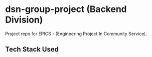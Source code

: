 # dsn-group-project (Backend Division)
Project repo for EPICS - (Engineering Project In Community Service).

## Tech Stack Used
